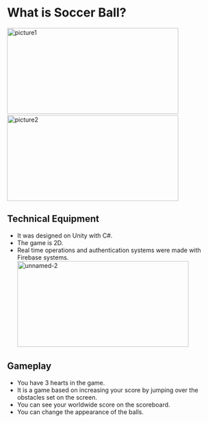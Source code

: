 # What is Soccer Ball?


<p>
<img src="https://i.ibb.co/Dr8yD5v/unnamed.jpg" alt="picture1"  width="400" height="200"/>
&emsp;&emsp;&emsp;&emsp;
<img src="https://i.ibb.co/Dg9XmZ2/unnamed-1.jpg" alt="picture2" width="400" height="200" />
</p>


## Technical Equipment

- It was designed on Unity with C#.
- The game is 2D.
- Real time operations and authentication systems were made with Firebase systems.
<img src="https://i.ibb.co/nf8Q03Y/unnamed-2.jpg" alt="unnamed-2"  width="400" height="200" /></a>


## Gameplay

- You have 3 hearts in the game.
- It is a game based on increasing your score by jumping over the obstacles set on the screen.
- You can see your worldwide score on the scoreboard.
- You can change the appearance of the balls.




